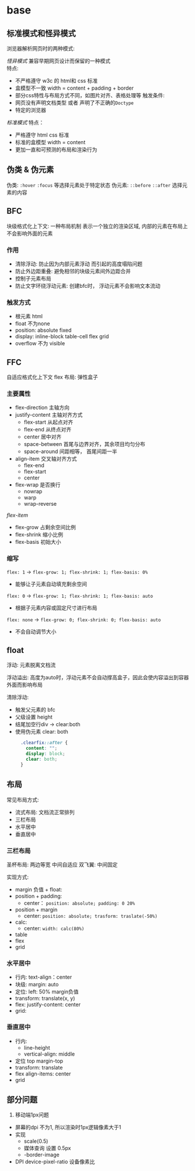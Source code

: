 

# base




## 标准模式和怪异模式

浏览器解析网页时的两种模式:

*怪异模式*
兼容早期网页设计而保留的一种模式  
特点:
  - 不严格遵守 w3c 的 html和 css 标准
  - 盒模型不一致 width = content + padding + border
  - 部分css特性与布局方式不同，如图片对齐、表格处理等
触发条件:
  - 网页没有声明文档类型 或者 声明了不正确的`Doctype`
  - 特定的浏览器

*标准模式*
特点：
  - 严格遵守 html css 标准
  - 标准的盒模型 width = content
  - 更加一直和可预测的布局和渲染行为

## 伪类 & 伪元素

伪类: `:hover` `:focus` 等选择元素处于特定状态
伪元素: `::before` `::after` 选择元素的内容


## BFC

块级格式化上下文: 一种布局机制 
表示一个独立的渲染区域, 内部的元素在布局上不会影响外面的元素

### 作用 

- 清除浮动: 防止因为内部元素浮动 而引起的高度塌陷问题
- 防止外边距重叠: 避免相邻的块级元素间外边距合并
- 控制子元素布局
- 防止文字环绕浮动元素:  创建bfc时， 浮动元素不会影响文本流动 


### 触发方式 

- 根元素 html
- float 不为none
- position: absolute fixed
- display: inline-block table-cell flex grid
- overflow 不为 visible

## FFC
自适应格式化上下文
flex 布局: 弹性盒子

### 主要属性

- flex-direction 主轴方向
- justify-content 主轴对齐方式
  - flex-start 从起点对齐
  - flex-end 从终点对齐
  - center 居中对齐
  - space-between 首尾与边界对齐，其余项目均匀分布
  - space-around 间距相等， 首尾间距一半
- align-item 交叉轴对齐方式
  - flex-end
  - flex-start
  - center
- flex-wrap 是否换行
  - nowrap
  - warp
  - wrap-reverse

*flex-item*
- flex-grow 占剩余空间比例
- flex-shrink 缩小比例
- flex-basis 初始大小

### 缩写

`flex: 1` -> `flex-grow: 1; flex-shrink: 1; flex-basis: 0%`
- 能够让子元素自动填充剩余空间

`flex: 0` -> `flex-grow: 1; flex-shrink: 1; flex-basis: auto`
- 根据子元素内容或固定尺寸进行布局 

`flex: none` -> `flex-grow: 0; flex-shrink: 0; flex-basis: auto`
- 不会自动调节大小


## float

浮动: 元素脱离文档流

浮动溢出: 高度为auto时，浮动元素不会自动撑高盒子，因此会使内容溢出到容器外面而影响布局 

清除浮动:
- 触发父元素的 bfc
- 父级设置 height
- 结尾加空行div -> clear:both
- 使用伪元素 clear: both
  ```css
    .clearfix::after {
      content: "";
      display: block;
      clear: both;
    }
  ```


## 布局

常见布局方式:
- 流式布局: 文档流正常排列
- 三栏布局
- 水平居中
- 垂直居中


### 三栏布局

圣杯布局: 两边等宽 中间自适应
双飞翼: 中间固定 

实现方式:
- margin 负值 + float: 
- position + padding:
  - center： `position: absolute; padding: 0 20%`
- position + margin
  - center: `position: absolute; trasform: traslate(-50%)`
- calc: 
  - center: `width: calc(80%)`
- table
- flex
- grid


### 水平居中 
- 行内: text-align：center
- 块级: margin: auto
- 定位: left: 50% margin负值
- transform: translate(x, y)
- flex: justify-content: center
- grid:


### 垂直居中
- 行内: 
  - line-height
  - vertical-align: middle
- 定位 top margin-top
- transform: translate
- flex align-items: center
- grid


## 部分问题

1. 移动端1px问题
  - 屏幕的dpi 不为1, 所以渲染时1px逻辑像素大于1
  - 实现
    - scale(0.5)
    - 媒体查询 设置 0.5px
    - -border-image
  - DPI device-pixel-ratio  设备像素比


